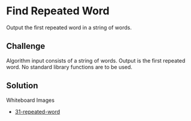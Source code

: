 # Find Repeated Word
Output the first repeated word in a string of words.

## Challenge
Algorithm input consists of a string of words.
Output is the first repeated word.
No standard library functions are to be used.

## Solution
Whiteboard Images
- [31-repeated-word](../assets/31-repeated-word.jpg)
